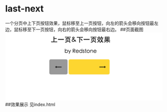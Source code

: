 # last-next
一个分页中上下页按钮效果，鼠标移至上一页按钮，向左的箭头会移向按钮最左边，鼠标移至下一页按钮，向右的箭头会移向按钮最右边。
##页面截图
![页面截图](https://github.com/RedstoneCMX/last-next/blob/master/images/show.png) 
##效果展示
见index.html
